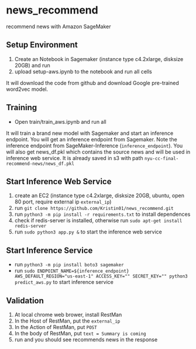 # news_recommend
recommend news with Amazon SageMaker

## Setup Environment

1. Create an Notebook in Sagemaker (instance type c4.2xlarge, disksize 20GB) and run
2. upload setup-aws.ipynb to the notebook and run all cells

It will download the code from github and download Google pre-trained word2vec model.

## Training

- Open train/train_aws.ipynb  and run all

It will train a brand new model with Sagemaker and start an inference endpoint.
You will get an inference endpoint from Sagemaker. Note the inference endpoint from SageMaker-Inference (`inference_endpoint`).
You will also get news_df.pkl which contains the source news and will be used in inference web service.
It is already saved in s3 with path `nyu-cc-final-recommend-news/news_df.pkl`

## Start Inference Web Service

1. create an EC2 (instance type c4.2xlarge, disksize 20GB, ubuntu, open 80 port, require external ip `external_ip`)
2. run `git clone https://github.com/Kristin01/news_recommend.git`
3. run `python3 -m pip install -r requirements.txt` to install dependences
4. check if redis-server is installed, otherwise run `sudo apt-get install redis-server`
5. run `sudo python3 app.py &` to start the inference web service

## Start Inference Service

- run `python3 -m pip install boto3 sagemaker`
- run `sudo ENDPOINT_NAME=${inference_endpoint} AWS_DEFAULT_REGION="us-east-1" ACCESS_KEY="" SECRET_KEY="" python3 predict_aws.py` to start inference service
## Validation

1. At local chrome web brower, install RestMan
2. In the Host of RestMan, put the `external_ip`
3. In the Action of RestMan, put `POST`
4. In the body of RestMan, put `text = Summary is coming` 
5. run and you should see recommends news in the response